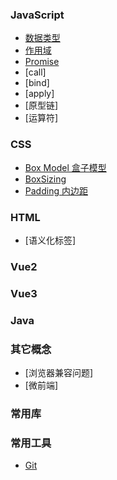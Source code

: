 ### JavaScript

- [数据类型](./JavaScript/date_type.md)
- [作用域](./JavaScript/)
- [Promise](./JavaScript/Promise/index.md)
- [call]
- [bind]
- [apply]
- [原型链]
- [运算符]

### CSS

- [Box Model 盒子模型](./CSS/BoxModel/index.md)
- [BoxSizing](./CSS/BoxSizing/index.md)
- [Padding 内边距](./CSS/padding.md)

### HTML

- [语义化标签]

### Vue2

### Vue3

### Java

### 其它概念

- [浏览器兼容问题]
- [微前端]

### 常用库

### 常用工具

- [Git](./Commands/Git.md)
